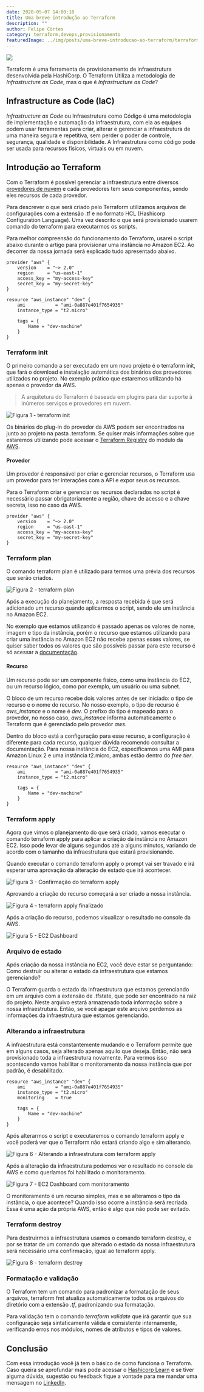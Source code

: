 ```yaml
---
date: 2020-05-07 14:00:10
title: Uma breve introdução ao Terraform 
description: ""
author: Felipe Côrtes
category: terraform,devops,provisionamento
featuredImage: ../img/posts/uma-breve-introducao-ao-terraform/terraform_logo.png
---
```


![](/assets/img/posts/uma-breve-introducao-ao-terraform/terraform_logo.png)

Terraform é uma ferramenta de provisionamento de infraestrutura desenvolvida pela HashiCorp. O Terraform Utiliza a metodologia de *Infrastructure as Code*, mas o que é *Infrastructure as Code*?

## Infrastructure as Code (IaC)

*Infrastructure as Code* ou Infraestrutura como Código é uma metodologia de implementação e automação da infraestrutura, com ela as equipes podem usar ferramentas para criar, alterar e gerenciar a infraestrutura de uma maneira segura e repetitiva, sem perder o poder de controle, segurança, qualidade e disponibilidade. A Infraestrutura como código pode ser usada para recursos físicos, virtuais ou em nuvem.

## Introdução ao Terraform

Com o Terraform é possível gerenciar a infraestrutura entre diversos [provedores de nuvem](https://www.terraform.io/docs/providers/type/major-index.html) e cada provedores tem seus componentes, sendo eles recursos de cada provedor.

Para descrever o que será criado pelo Terraform utilizamos arquivos de configurações com a extensão .tf e no formato HCL (Hashicorp Configuration Language). Uma vez descrito o que será provisionado usarem comando do terraform para executarmos os scripts.

Para melhor compreensão do funcionamento do Terraform, usarei o script abaixo durante o artigo para provisionar uma instância no Amazon EC2. Ao decorrer da nossa jornada será explicado tudo apresentado abaixo.

```hcl
provider "aws" {
    version    = "~> 2.0"
    region     = "us-east-1"
    access_key = "my-access-key"
    secret_key = "my-secret-key"
}
```

```hcl
resource "aws_instance" "dev" {
    ami           = "ami-0a887e401f7654935"
    instance_type = "t2.micro"

    tags = {
        Name = "dev-machine"
    }
}
```

### Terraform init

O primeiro comando a ser executado em um novo projeto é o terraform init, que fará o download e instalação automática dos binários dos provedores utilizados no projeto. No exemplo prático que estaremos utilizando há apenas o provedor da AWS.

> A arquitetura do Terraform é baseada em plugins para dar suporte à inúmeros serviços e provedores em nuvem.

![Figura 1 - terraform init](/assets/img/posts/uma-breve-introducao-ao-terraform/terraform_init.png)

Os binários do plug-in do provedor da AWS podem ser encontrados na junto ao projeto na pasta .terraform. Se quiser mais informações sobre que estaremos utilizando pode acessar o [Terraform Registry](https://registry.terraform.io/) do módulo da [AWS](https://registry.terraform.io/providers/hashicorp/aws/2.50.0).

#### Provedor

Um provedor é responsável por criar e gerenciar recursos, o Terraform usa um provedor para ter interações com a API e expor seus os recursos.

Para o Terraform criar e gerenciar os recursos declarados no script é necessário passar obrigatoriamente a região, chave de acesso e a chave secreta, isso no caso da AWS.

```hcl
provider "aws" {
    version    = "~> 2.0"
    region     = "us-east-1"
    access_key = "my-access-key"
    secret_key = "my-secret-key"
}
```

### Terraform plan

O comando terraform plan é utilizado para termos uma prévia dos recursos que serão criados.

![Figura 2 - terraform plan](/assets/img/posts/uma-breve-introducao-ao-terraform/terraform_plan.png)

Após a execução do planejamento, a resposta recebida é que será adicionado um recurso quando aplicarmos o script, sendo ele um instância no Amazon EC2.

No exemplo que estamos utilizando é passado apenas os valores de nome, imagem e tipo da instância, porém o recurso que estamos utilizando para criar uma instância no Amazon EC2 não recebe apenas esses valores, se quiser saber todos os valores que são possíveis passar para este recurso é só acessar a [documentação](https://www.terraform.io/docs/providers/aws/r/instance.html).

#### Recurso

Um recurso pode ser um componente físico, como uma instância do EC2, ou um recurso lógico, como por exemplo, um usuário ou uma subnet.

O bloco de um recurso recebe dois valores antes de ser iniciado: o tipo de recurso e o nome do recurso. No nosso exemplo, o tipo de recurso é *aws_instance* e o nome é *dev*. O prefixo do tipo é mapeado para o provedor, no nosso caso, *aws_instance* informa automaticamente o Terraform que é gerenciado pelo provedor *aws*.

Dentro do bloco está a configuração para esse recurso, a configuração é diferente para cada recurso, qualquer dúvida recomendo consultar a documentação. Para nossa instância do EC2, especificamos uma AMI para Amazon Linux 2 e uma instância t2.micro, ambas estão dentro do *free tier*.

```hcl
resource "aws_instance" "dev" {
    ami           = "ami-0a887e401f7654935"
    instance_type = "t2.micro"

    tags = {
        Name = "dev-machine"
    }
}
```

### Terraform apply

Agora que vimos o planejamento do que será criado, vamos executar o comando terraform apply para aplicar a criação da instância no Amazon EC2. Isso pode levar de alguns segundos até a alguns minutos, variando de acordo com o tamanho da infraestrutura que estará provisionando.

Quando executar o comando terraform apply o prompt vai ser travado e irá esperar uma aprovação da alteração de estado que irá acontecer.

![Figura 3 - Confirmação do terraform apply](/assets/img/posts/uma-breve-introducao-ao-terraform/conf_terraform_apply.png)

Aprovando a criação do recurso começará a ser criado a nossa instância.

![Figura 4 - terraform apply finalizado](/assets/img/posts/uma-breve-introducao-ao-terraform/terraform_apply_finalizado.png)

Após a criação do recurso, podemos visualizar o resultado no console da AWS.

![Figura 5 - EC2 Dashboard](/assets/img/posts/uma-breve-introducao-ao-terraform/ec2_terraform.png)

### Arquivo de estado

Após criação da nossa instância no EC2, você deve estar se perguntando: Como destruir ou alterar o estado da infraestrutura que estamos gerenciando?

O Terraform guarda o estado da infraestrutura que estamos gerenciando em um arquivo com a extensão de .tfstate, que pode ser encontrado na raiz do projeto. Neste arquivo estará armazenado toda informação sobre a nossa infraestrutura. Então, se você apagar este arquivo perdemos as informações da infraestrutura que estamos gerenciando.

### Alterando a infraestrutura

A infraestrutura está constantemente mudando e o Terraform permite que em alguns casos, seja alterado apenas aquilo que deseja. Então, não será provisionado toda a infraestrutura novamente. Para vermos isso acontecendo vamos habilitar o monitoramento da nossa instância que por padrão, é desabilitado.

```hcl
resource "aws_instance" "dev" {
    ami           = "ami-0a887e401f7654935"
    instance_type = "t2.micro"
    monitoring    = true

    tags = {
        Name = "dev-machine"
    }
}
```

Após alterarmos o script e executaremos o comando terraform apply e você poderá ver que o Terraform não estará criando algo e sim alterando.

![Figura 6 - Alterando a infraestrutura com terraform apply](/assets/img/posts/uma-breve-introducao-ao-terraform/terraform_apply_changed.png)

Após a alteração da infraestrutura podemos ver o resultado no console da AWS e como queríamos foi habilitado o monitoramento.

![Figura 7 - EC2 Dashboard com monitoramento](/assets/img/posts/uma-breve-introducao-ao-terraform/e2_monitoring.jpg)

O monitoramento é um recurso simples, mas e se alteramos o tipo da instância, o que acontece? Quando isso ocorre a instância será recriada. Essa é uma ação da própria AWS, então é algo que não pode ser evitado.

### Terraform destroy

Para destruirmos a infraestrutura usamos o comando terraform destroy, e por se tratar de um comando que alterado o estado da nossa infraestrutura será necessário uma confirmação, igual ao terraform apply.

![Figura 8 - terraform destroy](/assets/img/posts/uma-breve-introducao-ao-terraform/terraform_destroy.png)

### Formatação e validação

O Terraform tem um comando para padronizar a formatação de seus arquivos, terraform fmt atualiza automaticamente todos os arquivos do diretório com a extensão *.tf*, padronizando sua formatação.

Para validação tem o comando *terraform validate* que irá garantir que sua configuração seja sintaticamente válida e consistente internamente, verificando erros nos módulos, nomes de atributos e tipos de valores.

## Conclusão

Com essa introdução você já tem o básico de como funciona o Terraform. Caso queira se aprofundar mais pode acessar o [Hashicorp Learn](https://learn.hashicorp.com/) e se tiver alguma dúvida, sugestão ou feedback fique a vontade para me mandar uma mensagem no [LinkedIn](https://www.linkedin.com/in/felipe-cortes/).
